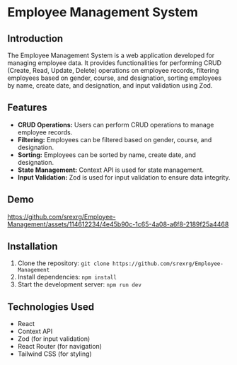 # Employee Management System

## Introduction
The Employee Management System is a web application developed for managing employee data. It provides functionalities for performing CRUD (Create, Read, Update, Delete) operations on employee records, filtering employees based on gender, course, and designation, sorting employees by name, create date, and designation, and input validation using Zod.

## Features
- **CRUD Operations:** Users can perform CRUD operations to manage employee records.
- **Filtering:** Employees can be filtered based on gender, course, and designation.
- **Sorting:** Employees can be sorted by name, create date, and designation.
- **State Management:** Context API is used for state management.
- **Input Validation:** Zod is used for input validation to ensure data integrity.


## Demo

https://github.com/srexrg/Employee-Management/assets/114612234/4e45b90c-1c65-4a08-a6f8-2189f25a4468


## Installation
1. Clone the repository: `git clone https://github.com/srexrg/Employee-Management`
2. Install dependencies: `npm install`
3. Start the development server: `npm run dev`

## Technologies Used
- React
- Context API
- Zod (for input validation)
- React Router (for navigation)
- Tailwind CSS  (for styling)

